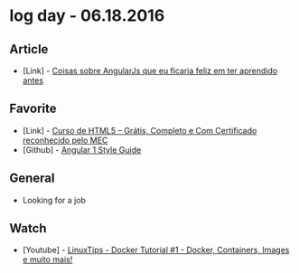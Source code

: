 # log day - 06.18.2016

## Article 

- \[Link\] - [Coisas sobre AngularJs que eu ficaria feliz em ter aprendido antes](https://medium.com/@marcosflorencio/coisas-sobre-angularjs-que-eu-ficaria-feliz-em-ter-aprendido-antes-6de1a3174246#.o3voo6mp0)


## Favorite

- \[Link\] - [Curso de HTML5 – Grátis, Completo e Com Certificado reconhecido pelo MEC](http://suporteninja.com/curso-de-html5-gratis-completo-e-com-certificado-reconhecido-pelo-mec/)
- \[Github\] - [Angular 1 Style Guide](https://github.com/johnpapa/angular-styleguide/blob/master/a1/README.md)


## General 

- Looking for a job


## Watch

- \[Youtube\] - [LinuxTips - Docker Tutorial #1 - Docker, Containers, Images e muito mais!](https://www.youtube.com/watch?v=0cDj7citEjE)


